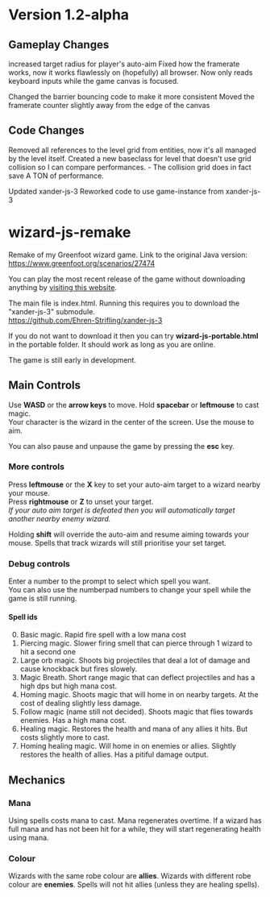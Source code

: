 # Version 1.2-alpha

## Gameplay Changes
increased target radius for player's auto-aim
Fixed how the framerate works, now it works flawlessly on (hopefully) all browser.
Now only reads keyboard inputs while the game canvas is focused.

Changed the barrier bouncing code to make it more consistent
Moved the framerate counter slightly away from the edge of the canvas

## Code Changes
Removed all references to the level grid from entities, now it's all managed by the level itself.
Created a new baseclass for level that doesn't use grid collision so I can compare performances. - The collision grid does in fact save A TON of performance.

Updated xander-js-3
Reworked code to use game-instance from xander-js-3

# wizard-js-remake
Remake of my Greenfoot wizard game.
Link to the original Java version: https://www.greenfoot.org/scenarios/27474

You can play the most recent release of the game without downloading anything by [visiting this website](https://ehren-strifling.github.io/index.html).

The main file is index.html.
Running this requires you to download the "xander-js-3" submodule.   
https://github.com/Ehren-Strifling/xander-js-3

If you do not want to download it then you can try **wizard-js-portable.html** in the portable folder. It should work as long as you are online.

The game is still early in development.

## Main Controls
Use **WASD** or the **arrow keys** to move. Hold **spacebar** or **leftmouse** to cast magic.  
Your character is the wizard in the center of the screen. Use the mouse to aim.

You can also pause and unpause the game by pressing the **esc** key.

### More controls
Press **leftmouse** or the **X** key to set your auto-aim target to a wizard nearby your mouse.  
Press **rightmouse** or **Z** to unset your target.  
_If your auto aim target is defeated then you will automatically target another nearby enemy wizard._

Holding **shift** will override the auto-aim and resume aiming towards your mouse. Spells that track wizards will still prioritise your set target.


### Debug controls
Enter a number to the prompt to select which spell you want.  
You can also use the numberpad numbers to change your spell while the game is still running.

#### Spell ids
0. Basic magic. Rapid fire spell with a low mana cost
1. Piercing magic. Slower firing smell that can pierce through 1 wizard to hit a second one
2. Large orb magic. Shoots big projectiles that deal a lot of damage and cause knockback but fires slowely.
3. Magic Breath. Short range magic that can deflect projectiles and has a high dps but high mana cost.
4. Homing magic. Shoots magic that will home in on nearby targets. At the cost of dealing slightly less damage.
5. Follow magic (name still not decided). Shoots magic that flies towards enemies. Has a high mana cost.
6. Healing magic. Restores the health and mana of any allies it hits. But costs slightly more to cast.
7. Homing healing magic. Will home in on enemies or allies. Slightly restores the health of allies. Has a pitiful damage output.

## Mechanics
### Mana
Using spells costs mana to cast. Mana regenerates overtime.
If a wizard has full mana and has not been hit for a while, they will start regenerating health using mana.
### Colour
Wizards with the same robe colour are **allies**. Wizards with different robe colour are **enemies**.
Spells will not hit allies (unless they are healing spells).